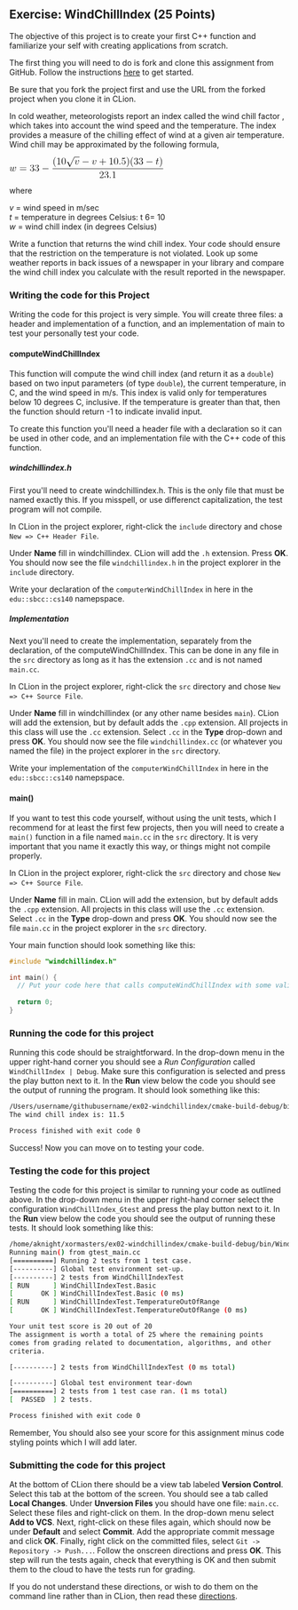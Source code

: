 ## Exercise: WindChillIndex (25 Points)

The objective of this project is to create your first C++ function and familiarize your self with creating applications from scratch.

The first thing you will need to do is fork and clone this assignment
from GitHub. Follow the instructions 
[here](https://github.com/vcc-csv13-fall2018/HowToStartEveryProject)
to get started. 

Be sure that you fork the project first and use the URL from
the forked project when you clone it in CLion.

In cold weather, meteorologists report an index called the wind chill factor , which
takes into account the wind speed and the temperature. The index provides a
measure of the chilling effect of wind at a given air temperature. Wind chill may
be approximated by the following formula,

<svg height='28.6767pt' version='1.1' viewBox='-0.239051 -0.229996 208.197 28.6767' width='208.197pt' xmlns='http://www.w3.org/2000/svg' xmlns:xlink='http://www.w3.org/1999/xlink'>
<defs>
<path d='M7.87846 -2.74969C8.08169 -2.74969 8.29689 -2.74969 8.29689 -2.98879S8.08169 -3.2279 7.87846 -3.2279H1.41071C1.20747 -3.2279 0.992279 -3.2279 0.992279 -2.98879S1.20747 -2.74969 1.41071 -2.74969H7.87846Z' id='g0-0'/>
<path d='M4.65056 10.2217L2.54645 5.57111C2.46276 5.37983 2.40299 5.37983 2.36712 5.37983C2.35517 5.37983 2.29539 5.37983 2.16389 5.47547L1.02814 6.33624C0.872727 6.45579 0.872727 6.49166 0.872727 6.52752C0.872727 6.5873 0.908593 6.65903 0.992279 6.65903C1.06401 6.65903 1.26725 6.49166 1.39875 6.39601C1.47049 6.33624 1.64981 6.20473 1.78132 6.10909L4.13649 11.2857C4.22017 11.477 4.27995 11.477 4.38755 11.477C4.56687 11.477 4.60274 11.4052 4.68643 11.2379L10.1141 0C10.1978 -0.167372 10.1978 -0.215193 10.1978 -0.239103C10.1978 -0.358655 10.1021 -0.478207 9.95866 -0.478207C9.86301 -0.478207 9.77933 -0.418431 9.68369 -0.227148L4.65056 10.2217Z' id='g0-112'/>
<path d='M3.88543 2.90511C3.88543 2.86924 3.88543 2.84533 3.68219 2.64209C2.48667 1.43462 1.81719 -0.537983 1.81719 -2.97684C1.81719 -5.29614 2.37908 -7.29265 3.76588 -8.70336C3.88543 -8.81096 3.88543 -8.83487 3.88543 -8.87073C3.88543 -8.94247 3.82565 -8.96638 3.77783 -8.96638C3.62242 -8.96638 2.64209 -8.1056 2.05629 -6.934C1.44658 -5.72653 1.17161 -4.44732 1.17161 -2.97684C1.17161 -1.91283 1.33898 -0.490162 1.96065 0.789041C2.666 2.22366 3.64633 3.00075 3.77783 3.00075C3.82565 3.00075 3.88543 2.97684 3.88543 2.90511Z' id='g2-40'/>
<path d='M3.37136 -2.97684C3.37136 -3.88543 3.25181 -5.36787 2.58232 -6.75467C1.87696 -8.18929 0.896638 -8.96638 0.765131 -8.96638C0.71731 -8.96638 0.657534 -8.94247 0.657534 -8.87073C0.657534 -8.83487 0.657534 -8.81096 0.860772 -8.60772C2.05629 -7.40025 2.72578 -5.42765 2.72578 -2.98879C2.72578 -0.669489 2.16389 1.32702 0.777086 2.73773C0.657534 2.84533 0.657534 2.86924 0.657534 2.90511C0.657534 2.97684 0.71731 3.00075 0.765131 3.00075C0.920548 3.00075 1.90087 2.13998 2.48667 0.968369C3.09639 -0.251059 3.37136 -1.54222 3.37136 -2.97684Z' id='g2-41'/>
<path d='M4.77011 -2.76164H8.06974C8.23711 -2.76164 8.4523 -2.76164 8.4523 -2.97684C8.4523 -3.20399 8.24907 -3.20399 8.06974 -3.20399H4.77011V-6.50361C4.77011 -6.67098 4.77011 -6.88618 4.55492 -6.88618C4.32777 -6.88618 4.32777 -6.68294 4.32777 -6.50361V-3.20399H1.02814C0.860772 -3.20399 0.645579 -3.20399 0.645579 -2.98879C0.645579 -2.76164 0.848817 -2.76164 1.02814 -2.76164H4.32777V0.537983C4.32777 0.705355 4.32777 0.920548 4.54296 0.920548C4.77011 0.920548 4.77011 0.71731 4.77011 0.537983V-2.76164Z' id='g2-43'/>
<path d='M5.35592 -3.82565C5.35592 -4.81793 5.29614 -5.7863 4.86575 -6.69489C4.37559 -7.68717 3.51482 -7.95019 2.92902 -7.95019C2.23562 -7.95019 1.3868 -7.60349 0.944458 -6.61121C0.609714 -5.85803 0.490162 -5.11681 0.490162 -3.82565C0.490162 -2.666 0.573848 -1.79328 1.00423 -0.944458C1.47049 -0.0358655 2.29539 0.251059 2.91706 0.251059C3.95716 0.251059 4.55492 -0.37061 4.90162 -1.06401C5.332 -1.96065 5.35592 -3.13225 5.35592 -3.82565ZM2.91706 0.0119552C2.5345 0.0119552 1.75741 -0.203238 1.53026 -1.50635C1.39875 -2.22366 1.39875 -3.13225 1.39875 -3.96912C1.39875 -4.94944 1.39875 -5.83412 1.59004 -6.53948C1.79328 -7.34047 2.40299 -7.71108 2.91706 -7.71108C3.37136 -7.71108 4.06476 -7.43611 4.29191 -6.40797C4.44732 -5.72653 4.44732 -4.78207 4.44732 -3.96912C4.44732 -3.16812 4.44732 -2.25953 4.31582 -1.53026C4.08867 -0.215193 3.33549 0.0119552 2.91706 0.0119552Z' id='g2-48'/>
<path d='M3.44309 -7.66326C3.44309 -7.93823 3.44309 -7.95019 3.20399 -7.95019C2.91706 -7.6274 2.3193 -7.18506 1.08792 -7.18506V-6.83836C1.36289 -6.83836 1.96065 -6.83836 2.61818 -7.14919V-0.920548C2.61818 -0.490162 2.58232 -0.3467 1.53026 -0.3467H1.15965V0C1.48244 -0.0239103 2.64209 -0.0239103 3.03661 -0.0239103S4.57883 -0.0239103 4.90162 0V-0.3467H4.53101C3.47895 -0.3467 3.44309 -0.490162 3.44309 -0.920548V-7.66326Z' id='g2-49'/>
<path d='M5.26027 -2.00847H4.99726C4.96139 -1.80523 4.86575 -1.1477 4.7462 -0.956413C4.66252 -0.848817 3.98107 -0.848817 3.62242 -0.848817H1.41071C1.7335 -1.12379 2.46276 -1.88892 2.7736 -2.17584C4.59078 -3.84956 5.26027 -4.47123 5.26027 -5.65479C5.26027 -7.02964 4.17235 -7.95019 2.78555 -7.95019S0.585803 -6.76663 0.585803 -5.73848C0.585803 -5.12877 1.11183 -5.12877 1.1477 -5.12877C1.39875 -5.12877 1.70959 -5.30809 1.70959 -5.69066C1.70959 -6.0254 1.48244 -6.25255 1.1477 -6.25255C1.0401 -6.25255 1.01619 -6.25255 0.980324 -6.2406C1.20747 -7.05355 1.85305 -7.60349 2.63014 -7.60349C3.64633 -7.60349 4.268 -6.75467 4.268 -5.65479C4.268 -4.63861 3.68219 -3.75392 3.00075 -2.98879L0.585803 -0.286924V0H4.94944L5.26027 -2.00847Z' id='g2-50'/>
<path d='M2.19975 -4.29191C1.99651 -4.27995 1.94869 -4.268 1.94869 -4.1604C1.94869 -4.04085 2.00847 -4.04085 2.22366 -4.04085H2.7736C3.78979 -4.04085 4.24408 -3.20399 4.24408 -2.05629C4.24408 -0.490162 3.43113 -0.071731 2.84533 -0.071731C2.27148 -0.071731 1.29116 -0.3467 0.944458 -1.13574C1.32702 -1.07597 1.67372 -1.29116 1.67372 -1.72154C1.67372 -2.06824 1.42267 -2.30735 1.08792 -2.30735C0.800996 -2.30735 0.490162 -2.13998 0.490162 -1.68568C0.490162 -0.621669 1.55417 0.251059 2.8812 0.251059C4.30386 0.251059 5.35592 -0.836862 5.35592 -2.04433C5.35592 -3.14421 4.47123 -4.00498 3.32354 -4.20822C4.36364 -4.5071 5.03313 -5.37983 5.03313 -6.31233C5.03313 -7.25679 4.0528 -7.95019 2.89315 -7.95019C1.69763 -7.95019 0.812951 -7.22092 0.812951 -6.34819C0.812951 -5.86999 1.18356 -5.77435 1.36289 -5.77435C1.61395 -5.77435 1.90087 -5.95367 1.90087 -6.31233C1.90087 -6.69489 1.61395 -6.86227 1.35093 -6.86227C1.2792 -6.86227 1.25529 -6.86227 1.21943 -6.85031C1.67372 -7.66326 2.79751 -7.66326 2.85729 -7.66326C3.25181 -7.66326 4.02889 -7.48394 4.02889 -6.31233C4.02889 -6.08518 3.99303 -5.41569 3.64633 -4.90162C3.28767 -4.37559 2.8812 -4.33973 2.55841 -4.32777L2.19975 -4.29191Z' id='g2-51'/>
<path d='M1.53026 -6.85031C2.04433 -6.68294 2.46276 -6.67098 2.59427 -6.67098C3.94521 -6.67098 4.80598 -7.66326 4.80598 -7.83064C4.80598 -7.87846 4.78207 -7.93823 4.71034 -7.93823C4.68643 -7.93823 4.66252 -7.93823 4.55492 -7.89041C3.88543 -7.60349 3.31158 -7.56762 3.00075 -7.56762C2.21171 -7.56762 1.64981 -7.80672 1.42267 -7.90237C1.33898 -7.93823 1.31507 -7.93823 1.30311 -7.93823C1.20747 -7.93823 1.20747 -7.8665 1.20747 -7.67522V-4.12453C1.20747 -3.90934 1.20747 -3.83761 1.35093 -3.83761C1.41071 -3.83761 1.42267 -3.84956 1.54222 -3.99303C1.87696 -4.48319 2.43885 -4.77011 3.03661 -4.77011C3.67024 -4.77011 3.98107 -4.18431 4.07671 -3.98107C4.27995 -3.51482 4.29191 -2.92902 4.29191 -2.47472S4.29191 -1.33898 3.95716 -0.800996C3.69415 -0.37061 3.2279 -0.071731 2.70187 -0.071731C1.91283 -0.071731 1.13574 -0.609714 0.920548 -1.48244C0.980324 -1.45853 1.05205 -1.44658 1.11183 -1.44658C1.31507 -1.44658 1.63786 -1.56613 1.63786 -1.9726C1.63786 -2.30735 1.41071 -2.49863 1.11183 -2.49863C0.896638 -2.49863 0.585803 -2.39103 0.585803 -1.92478C0.585803 -0.908593 1.39875 0.251059 2.72578 0.251059C4.07671 0.251059 5.26027 -0.884682 5.26027 -2.40299C5.26027 -3.82565 4.30386 -5.00922 3.04857 -5.00922C2.36712 -5.00922 1.8411 -4.71034 1.53026 -4.37559V-6.85031Z' id='g2-53'/>
<path d='M8.06974 -3.87347C8.23711 -3.87347 8.4523 -3.87347 8.4523 -4.08867C8.4523 -4.31582 8.24907 -4.31582 8.06974 -4.31582H1.02814C0.860772 -4.31582 0.645579 -4.31582 0.645579 -4.10062C0.645579 -3.87347 0.848817 -3.87347 1.02814 -3.87347H8.06974ZM8.06974 -1.64981C8.23711 -1.64981 8.4523 -1.64981 8.4523 -1.86501C8.4523 -2.09215 8.24907 -2.09215 8.06974 -2.09215H1.02814C0.860772 -2.09215 0.645579 -2.09215 0.645579 -1.87696C0.645579 -1.64981 0.848817 -1.64981 1.02814 -1.64981H8.06974Z' id='g2-61'/>
<path d='M2.19975 -0.573848C2.19975 -0.920548 1.91283 -1.15965 1.6259 -1.15965C1.2792 -1.15965 1.0401 -0.872727 1.0401 -0.585803C1.0401 -0.239103 1.32702 0 1.61395 0C1.96065 0 2.19975 -0.286924 2.19975 -0.573848Z' id='g1-58'/>
<path d='M2.40299 -4.80598H3.50286C3.73001 -4.80598 3.84956 -4.80598 3.84956 -5.02117C3.84956 -5.15268 3.77783 -5.15268 3.53873 -5.15268H2.48667L2.92902 -6.89813C2.97684 -7.0655 2.97684 -7.08941 2.97684 -7.1731C2.97684 -7.36438 2.82142 -7.47198 2.666 -7.47198C2.57036 -7.47198 2.29539 -7.43611 2.19975 -7.05355L1.7335 -5.15268H0.609714C0.37061 -5.15268 0.263014 -5.15268 0.263014 -4.92553C0.263014 -4.80598 0.3467 -4.80598 0.573848 -4.80598H1.63786L0.848817 -1.64981C0.753176 -1.23138 0.71731 -1.11183 0.71731 -0.956413C0.71731 -0.394521 1.11183 0.119552 1.78132 0.119552C2.98879 0.119552 3.63437 -1.6259 3.63437 -1.70959C3.63437 -1.78132 3.58655 -1.81719 3.51482 -1.81719C3.49091 -1.81719 3.44309 -1.81719 3.41918 -1.76936C3.40722 -1.75741 3.39527 -1.74545 3.31158 -1.55417C3.06052 -0.956413 2.51059 -0.119552 1.81719 -0.119552C1.45853 -0.119552 1.43462 -0.418431 1.43462 -0.681445C1.43462 -0.6934 1.43462 -0.920548 1.47049 -1.06401L2.40299 -4.80598Z' id='g1-116'/>
<path d='M5.46351 -4.47123C5.46351 -5.22441 5.08095 -5.27223 4.98531 -5.27223C4.69838 -5.27223 4.43537 -4.98531 4.43537 -4.7462C4.43537 -4.60274 4.51905 -4.51905 4.56687 -4.47123C4.68643 -4.36364 4.99726 -4.04085 4.99726 -3.41918C4.99726 -2.91706 4.27995 -0.119552 2.84533 -0.119552C2.11606 -0.119552 1.9726 -0.729265 1.9726 -1.17161C1.9726 -1.76936 2.24757 -2.60623 2.57036 -3.467C2.76164 -3.95716 2.80946 -4.07671 2.80946 -4.31582C2.80946 -4.81793 2.45081 -5.27223 1.86501 -5.27223C0.765131 -5.27223 0.32279 -3.53873 0.32279 -3.44309C0.32279 -3.39527 0.37061 -3.33549 0.454296 -3.33549C0.561893 -3.33549 0.573848 -3.38331 0.621669 -3.55068C0.908593 -4.57883 1.37484 -5.03313 1.82914 -5.03313C1.93674 -5.03313 2.13998 -5.03313 2.13998 -4.63861C2.13998 -4.32777 2.00847 -3.98107 1.82914 -3.52677C1.25529 -1.99651 1.25529 -1.6259 1.25529 -1.33898C1.25529 -1.07597 1.29116 -0.585803 1.66177 -0.251059C2.09215 0.119552 2.68991 0.119552 2.79751 0.119552C4.78207 0.119552 5.46351 -3.78979 5.46351 -4.47123Z' id='g1-118'/>
<path d='M4.11258 -0.729265C4.37559 -0.0119552 5.11681 0.119552 5.57111 0.119552C6.4797 0.119552 7.01768 -0.669489 7.35243 -1.4944C7.6274 -2.1878 8.06974 -3.76588 8.06974 -4.47123C8.06974 -5.2005 7.69913 -5.27223 7.59153 -5.27223C7.30461 -5.27223 7.04159 -4.98531 7.04159 -4.7462C7.04159 -4.60274 7.12528 -4.51905 7.18506 -4.47123C7.29265 -4.36364 7.60349 -4.04085 7.60349 -3.41918C7.60349 -3.0127 7.26874 -1.88892 7.01768 -1.32702C6.68294 -0.597758 6.2406 -0.119552 5.61893 -0.119552C4.94944 -0.119552 4.73425 -0.621669 4.73425 -1.17161C4.73425 -1.51831 4.84184 -1.93674 4.88966 -2.13998L5.39178 -4.14844C5.45156 -4.38755 5.55915 -4.80598 5.55915 -4.8538C5.55915 -5.03313 5.41569 -5.15268 5.23636 -5.15268C4.88966 -5.15268 4.80598 -4.8538 4.73425 -4.56687C4.61469 -4.10062 4.11258 -2.0802 4.06476 -1.81719C4.01694 -1.61395 4.01694 -1.48244 4.01694 -1.21943C4.01694 -0.932503 3.63437 -0.478207 3.62242 -0.454296C3.49091 -0.32279 3.29963 -0.119552 2.92902 -0.119552C1.98456 -0.119552 1.98456 -1.01619 1.98456 -1.21943C1.98456 -1.60199 2.06824 -2.12802 2.60623 -3.55068C2.74969 -3.9213 2.80946 -4.07671 2.80946 -4.31582C2.80946 -4.81793 2.45081 -5.27223 1.86501 -5.27223C0.765131 -5.27223 0.32279 -3.53873 0.32279 -3.44309C0.32279 -3.39527 0.37061 -3.33549 0.454296 -3.33549C0.561893 -3.33549 0.573848 -3.38331 0.621669 -3.55068C0.920548 -4.60274 1.3868 -5.03313 1.82914 -5.03313C1.94869 -5.03313 2.13998 -5.02117 2.13998 -4.63861C2.13998 -4.57883 2.13998 -4.32777 1.93674 -3.80174C1.37484 -2.30735 1.25529 -1.81719 1.25529 -1.36289C1.25529 -0.107597 2.28344 0.119552 2.89315 0.119552C3.09639 0.119552 3.63437 0.119552 4.11258 -0.729265Z' id='g1-119'/>
</defs>
<g id='page1' transform='matrix(1.13 0 0 1.13 -63.986 -61.5624)'>
<use x='56.4133' xlink:href='#g1-119' y='71.4534'/>
<use x='68.3924' xlink:href='#g2-61' y='71.4534'/>
<use x='80.7838' xlink:href='#g2-51' y='71.4534'/>
<use x='86.615' xlink:href='#g2-51' y='71.4534'/>
<use x='95.1028' xlink:href='#g0-0' y='71.4534'/>
<use x='108.219' xlink:href='#g2-40' y='63.3657'/>
<use x='112.754' xlink:href='#g2-49' y='63.3657'/>
<use x='118.585' xlink:href='#g2-48' y='63.3657'/>
<use x='124.416' xlink:href='#g0-112' y='54.7546'/>
<rect height='0.478187' width='6.08821' x='134.379' y='54.2764'/>
<use x='134.379' xlink:href='#g1-118' y='63.3657'/>
<use x='143.124' xlink:href='#g0-0' y='63.3657'/>
<use x='155.044' xlink:href='#g1-118' y='63.3657'/>
<use x='163.768' xlink:href='#g2-43' y='63.3657'/>
<use x='175.495' xlink:href='#g2-49' y='63.3657'/>
<use x='181.326' xlink:href='#g2-48' y='63.3657'/>
<use x='187.158' xlink:href='#g1-58' y='63.3657'/>
<use x='190.397' xlink:href='#g2-53' y='63.3657'/>
<use x='196.228' xlink:href='#g2-41' y='63.3657'/>
<use x='200.763' xlink:href='#g2-40' y='63.3657'/>
<use x='205.299' xlink:href='#g2-51' y='63.3657'/>
<use x='211.13' xlink:href='#g2-51' y='63.3657'/>
<use x='219.618' xlink:href='#g0-0' y='63.3657'/>
<use x='231.538' xlink:href='#g1-116' y='63.3657'/>
<use x='235.749' xlink:href='#g2-41' y='63.3657'/>
<rect height='0.478187' width='132.44' x='108.219' y='68.2255'/>
<use x='164.033' xlink:href='#g2-50' y='79.6541'/>
<use x='169.864' xlink:href='#g2-51' y='79.6541'/>
<use x='175.695' xlink:href='#g1-58' y='79.6541'/>
<use x='178.935' xlink:href='#g2-49' y='79.6541'/>
</g>
</svg>

where

_v_ = wind speed in m/sec \
_t_ = temperature in degrees Celsius: t 6= 10 \
_w_ = wind chill index (in degrees Celsius)

Write a function that returns the wind chill index. Your code should ensure that
the restriction on the temperature is not violated. Look up some weather reports
in back issues of a newspaper in your library and compare the wind chill index you
calculate with the result reported in the newspaper.

### Writing the code for this Project

Writing the code for this project is very simple. You will create three files: a header and implementation of a function, and an implementation of main to test your personally test your code.

#### computeWindChillIndex

This function will compute the wind chill index (and return it as a `double`) based on two input parameters (of type `double`), the current temperature, in C, and the wind speed in m/s. This index is valid only for temperatures below 10 degrees C, inclusive. If the temperature is greater than that, then the function should return -1 to indicate invalid input.

To create this function you'll need a header file with a declaration so it can be used in other code, and an implementation file with the C++ code of this function.

##### windchillindex.h

First you'll need to create windchillindex.h. This is the only file that must be named exactly this. If you misspell, or use differenct capitalization, the test program will not compile.

In CLion in the project explorer, right-click the `include` directory
and chose `New => C++ Header File`. 

Under **Name** fill in
windchillindex. CLion will add the `.h` extension. Press **OK**. You should now see the file `windchillindex.h` in
the project explorer in the `include` directory.

Write your declaration of the `computerWindChillIndex` in here in the `edu::sbcc::cs140` namepspace.

##### Implementation

Next you'll need to create the implementation, separately from the declaration, of the computeWindChillIndex. This can be done in any file in the `src` directory as long as it has the extension `.cc` and is not named `main.cc`. 

In CLion in the project explorer, right-click the `src` directory
and chose `New => C++ Source File`. 

Under **Name** fill in
windchillindex (or any other name besides `main`). CLion will add the extension, but by default 
adds the `.cpp` extension. All projects in this class will
use the `.cc` extension. Select `.cc` in the **Type** drop-down
and press **OK**. You should now see the file `windchillindex.cc` (or whatever you named the file) in
the project explorer in the `src` directory.

Write your implementation of the `computerWindChillIndex` in here in the `edu::sbcc::cs140` namepspace.

#### main()

If you want to test this code yourself, without using the unit tests, which I recommend for at least the first few projects, then you will need to create a `main()` function in a file named `main.cc` in the `src` directory. It is very important that you name it exactly this way, or things might not compile properly.

In CLion in the project explorer, right-click the `src` directory
and chose `New => C++ Source File`. 

Under **Name** fill in
main. CLion will add the extension, but by default 
adds the `.cpp` extension. All projects in this class will
use the `.cc` extension. Select `.cc` in the **Type** drop-down
and press **OK**. You should now see the file `main.cc` in
the project explorer in the `src` directory.

Your main function should look something like this:

```cpp
#include "windchillindex.h"

int main() {
  // Put your code here that calls computeWindChillIndex with some valid input and write the result to the terminal.
  
  return 0;
}
```

### Running the code for this project

Running this code should be straightforward. In the drop-down 
menu in the upper right-hand corner you should see a *Run
Configuration* called `WindChillIndex | Debug`. Make sure this 
configuration is selected and press the play button next to it.
In the **Run** view below the code you should see the output 
of running the program. It should look something like this:

```bash
/Users/username/githubusername/ex02-windchillindex/cmake-build-debug/bin/WindChillIndex
The wind chill index is: 11.5

Process finished with exit code 0
```
Success! Now you can move on to testing your code.

### Testing the code for this project

Testing the code for this project is similar to running your code
as outlined above. In the drop-down menu in the upper right-hand
corner select the configuration `WindChillIndex_Gtest` and press the 
play button next to it. In the **Run** view below the code you should
see the output of running these tests. It should look something
like this:

```bash
/home/aknight/xormasters/ex02-windchillindex/cmake-build-debug/bin/WindChillIndex_GTest
Running main() from gtest_main.cc
[==========] Running 2 tests from 1 test case.
[----------] Global test environment set-up.
[----------] 2 tests from WindChillIndexTest
[ RUN      ] WindChillIndexTest.Basic
[       OK ] WindChillIndexTest.Basic (0 ms)
[ RUN      ] WindChillIndexTest.TemperatureOutOfRange
[       OK ] WindChillIndexTest.TemperatureOutOfRange (0 ms)

Your unit test score is 20 out of 20
The assignment is worth a total of 25 where the remaining points
comes from grading related to documentation, algorithms, and other
criteria.

[----------] 2 tests from WindChillIndexTest (0 ms total)

[----------] Global test environment tear-down
[==========] 2 tests from 1 test case ran. (1 ms total)
[  PASSED  ] 2 tests.

Process finished with exit code 0

```

Remember, You should also see your score for this
assignment minus code styling points which I will add later.

### Submitting the code for this project

At the bottom of CLion there should be a view tab labeled **Version Control**.
Select this tab at the bottom of the screen. You should see a tab called **Local Changes**.
Under **Unversion Files** you should have one file: `main.cc`.
Select these files and right-click on them. In the drop-down menu
select **Add to VCS**. Next, right-click on these files again, which should
now be under **Default** and select **Commit**. Add the appropriate
commit message and click **OK**. Finally, right click on the committed files,
select `Git -> Repository -> Push...`. Follow the onscreen directions
and press **OK**. This step will run the tests again, check that everything is OK
and then submit them to the cloud to have the tests run for grading.

If you do not understand these directions, or wish to do them on the command
line rather than in CLion, then read these [directions](https://github.com/vcc-csv13-fall2018/Course-Information/wiki/How-to-Turn-In-Every-Project).
